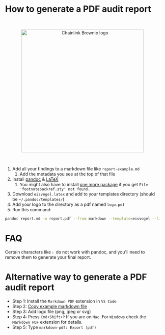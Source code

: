 # How to generate a PDF audit report

<br/>
<p align="center">
<a href="https://cyfrin.io" target="_blank">
<img src="./report-image.png" width="400" alt="Chainlink Brownie logo">
</a>
</p>
<br/>


1. Add all your findings to a markdown file like `report-example.md`
   1. Add the metadata you see at the top of that file
2. Install [pandoc](https://pandoc.org/installing.html) & [LaTeX](https://www.latex-project.org/get/)
   1. You might also have to install [one more package](https://github.com/Wandmalfarbe/pandoc-latex-template/issues/141) if you get `File 'footnotebackref.sty' not found.`
4. Download `eisvogel.latex` and add to your templates directory (should be `~/.pandoc/templates/`)
5. Add your logo to the directory as a pdf named `logo.pdf`
6. Run this command:
```bash
pandoc report.md -o report.pdf --from markdown --template=eisvogel --listings
```

# FAQ

Certain characters like `⠆` do not work with pandoc, and you'll need to remove them to generate your final report. 

# Alternative way to generate a PDF audit report

- Step 1: Install the `Markdown PDF` extension in `VS Code`
- Step 2: [Copy example markdown file](https://github.com/Cyfrin/audit-report-templating/blob/main/report-alternative-example.md)
- Step 3: Add logo file (png, jpeg or svg)
- Step 4: Press `Cmd+Shift+P` If you are on `Mac`. For `Windows` check the `Markdown PDF` extension for details.
- Step 5: Type `markdown-pdf: Export (pdf)`
